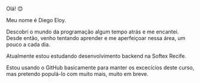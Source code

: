 Olá! 😊

Meu nome é Diego Eloy. 

Descobri o mundo da programação algum tempo atrás e me encantei. Desde então, venho tentando aprender e me aperfeiçoar nessa área, um pouco a cada dia.

Atualmente estou estudando desenvolvimento backend na Softex Recife.

Estou usando o GitHub basicamente para manter os excecícios deste curso, mas pretendo populá-lo com muito mais, muito em breve.
